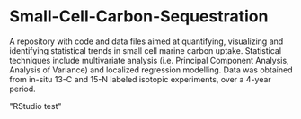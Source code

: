 # Small-Cell-Carbon-Sequestration
A repository with code and data files aimed at quantifying, visualizing and identifying statistical trends in small cell marine carbon uptake. Statistical techniques include multivariate analysis (i.e. Principal Component Analysis, Analysis of Variance) and localized regression modelling. Data was obtained from in-situ 13-C and 15-N labeled isotopic experiments, over a 4-year period.

"RStudio test"


